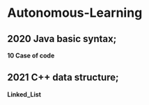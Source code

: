 # Autonomous-Learning
## 2020 Java basic syntax;
**10 Case of code**

## 2021 C++ data structure;
**Linked_List**
